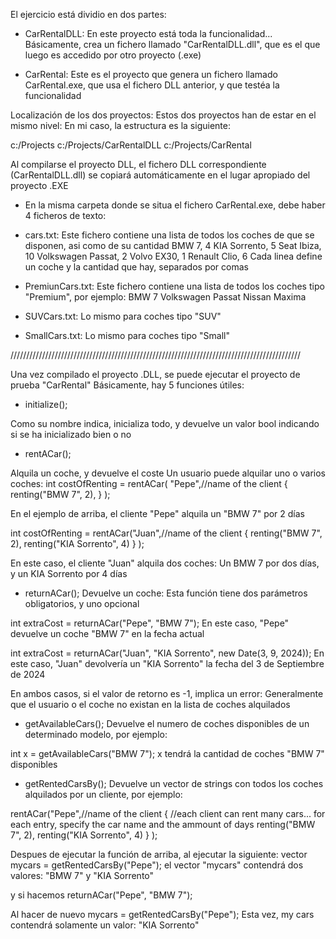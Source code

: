 El ejercicio está dividio en dos partes:
- CarRentalDLL:
En este proyecto está toda la funcionalidad... Básicamente, crea un fichero llamado "CarRentalDLL.dll", que es el que luego es accedido por otro proyecto (.exe)

- CarRental:
Este es el proyecto que genera un fichero llamado CarRental.exe, que usa el fichero DLL anterior, y que testéa la funcionalidad


Localización de los dos proyectos:
Estos dos proyectos han de estar en el mismo nivel:
En mi caso, la estructura es la siguiente:

c:/Projects
	c:/Projects/CarRentalDLL
	c:/Projects/CarRental

Al compilarse el proyecto DLL, el fichero DLL correspondiente (CarRentalDLL.dll) se copiará automáticamente en el lugar apropiado del proyecto .EXE

- En la misma carpeta donde se situa el fichero CarRental.exe, debe haber 4 ficheros de texto:
* cars.txt:
Este fichero contiene una lista de todos los coches de que se disponen, asi como de su cantidad
BMW 7, 4
KIA Sorrento, 5
Seat Ibiza, 10
Volkswagen Passat, 2
Volvo EX30, 1
Renault Clio, 6
Cada linea define un coche y la cantidad que hay, separados por comas

* PremiunCars.txt:
Este fichero contiene una lista de todos los coches tipo "Premium", por ejemplo:
BMW 7
Volkswagen Passat
Nissan Maxima

* SUVCars.txt:
Lo mismo para coches tipo "SUV"

* SmallCars.txt:
Lo mismo para coches tipo "Small"



////////////////////////////////////////////////////////////////////////////////////////////

Una vez compilado el proyecto .DLL, se puede ejecutar el proyecto de prueba "CarRental"
Básicamente, hay 5 funciones útiles:
- initialize();
  
Como su nombre indica, inicializa todo, y devuelve un valor bool indicando si se ha inicializado bien o no

- rentACar();
  
Alquila un coche, y devuelve el coste
Un usuario puede alquilar uno o varios coches:
int costOfRenting = rentACar(
                             "Pepe",//name of the client
                             {
                	      renting("BMW 7", 2),
                             }
                            );
  
En el ejemplo de arriba, el cliente "Pepe" alquila un "BMW 7" por 2 días        	

int costOfRenting = rentACar("Juan",//name of the client
            			{
                			renting("BMW 7", 2),
                			renting("KIA Sorrento", 4)
				}
			     );	
	     
En este caso, el cliente "Juan" alquila dos coches: Un BMW 7 por dos días, y un KIA Sorrento por 4 días


- returnACar();
Devuelve un coche:
Esta función tiene dos parámetros obligatorios, y uno opcional

int extraCost = returnACar("Pepe", "BMW 7");
En este caso, "Pepe" devuelve un coche "BMW 7" en la fecha actual

int extraCost = returnACar("Juan", "KIA Sorrento", new Date(3, 9, 2024));
En este caso, "Juan" devolvería un "KIA Sorrento" la fecha del 3 de Septiembre de 2024

En ambos casos, si el valor de retorno es -1, implica un error: Generalmente que el usuario o el coche no existan en la lista de coches alquilados


- getAvailableCars();
Devuelve el numero de coches disponibles de un determinado modelo, por ejemplo:

int x = getAvailableCars("BMW 7");
x tendrá la cantidad de coches "BMW 7" disponibles


- getRentedCarsBy();
Devuelve un vector de strings con todos los coches alquilados por un cliente, por ejemplo:

rentACar("Pepe",//name of the client
            {
                //each client can rent many cars... for each entry, specify the car name and the ammount of days
                renting("BMW 7", 2),
                renting("KIA Sorrento", 4)
            }
        );

Despues de ejecutar la función de arriba, al ejecutar la siguiente:
vector<string> mycars = getRentedCarsBy("Pepe");
el vector "mycars" contendrá dos valores: "BMW 7" y "KIA Sorrento"

y si hacemos
returnACar("Pepe", "BMW 7");

Al hacer de nuevo
mycars = getRentedCarsBy("Pepe");
Esta vez, my cars contendrá solamente un valor: "KIA Sorrento"
